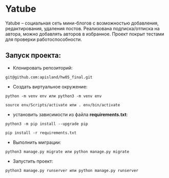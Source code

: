 # Yatube

Yatube – социальная сеть мини-блогов с возможностью добавления, редактирования, удаления постов. Реализована подписка/отписка на автора, можно добавлять авторов в избранное. Проект покрыт тестами для проверки работоспособности.

## Запуск проекта:
- Клонировать репозиторий:
```
git@github.com:apisland/hw05_final.git
```
- Создать виртуальное окружение:
```
python -m venv env или python3 -m venv env
```
```
source env/Scripts/activate или . env/bin/activate
```
- установить зависимости из файла **requirements.txt**:
```
python3 -m pip install --upgrade pip
```
```
pip install -r requirements.txt
```
- Выполнить миграции:

```
python3 manage.py migrate или python manage.py migrate
```
- Запустить проект:

```
python3 manage.py runserver или python manage.py runserver
```
